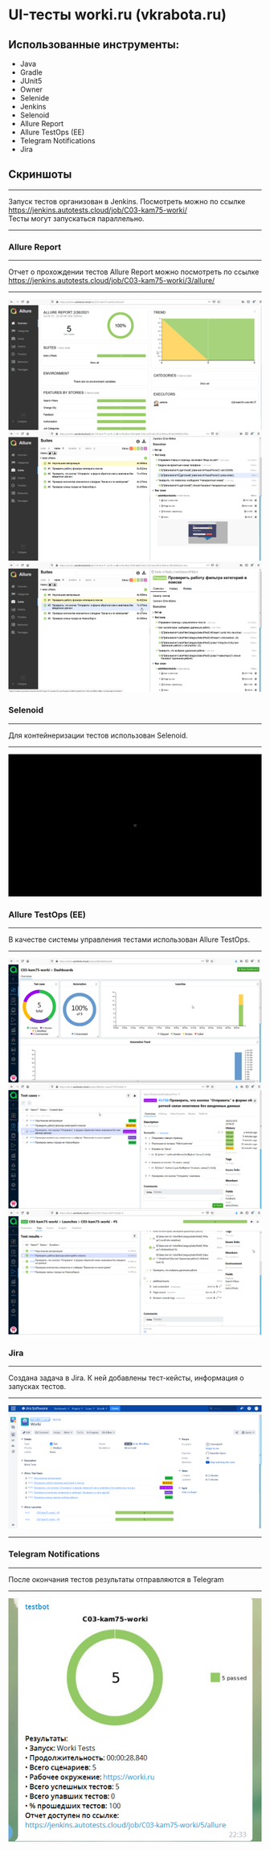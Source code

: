 # UI-тесты worki.ru (vkrabota.ru)
## Использованные инструменты:
* Java
* Gradle
* JUnit5
* Owner
* Selenide
* Jenkins
* Selenoid
* Allure Report
* Allure TestOps (EE)
* Telegram Notifications
* Jira

## Скриншоты
***
Запуск тестов организован в Jenkins. Посмотреть можно по ссылке https://jenkins.autotests.cloud/job/C03-kam75-worki/  
Тесты могут запускаться параллельно.
***
### Allure Report 
***
Отчет о прохождении тестов Allure Report можно посмотреть по ссылке https://jenkins.autotests.cloud/job/C03-kam75-worki/3/allure/
***
![alt-AllureReport](https://github.com/kam32/worki_tests/raw/master/src/test/resources/images/AllureReport1.png "AllureReport")
![alt-AllureReport](https://github.com/kam32/worki_tests/raw/master/src/test/resources/images/AllureReport2.png "AllureReport")
![alt-AllureReport](https://github.com/kam32/worki_tests/raw/master/src/test/resources/images/AllureReport3.png "AllureReport")
### Selenoid
***
Для контейнеризации тестов использован Selenoid.
***
![alt-Selenoid](https://github.com/kam32/worki_tests/raw/master/src/test/resources/images/Selenoid.gif "Selenoid")
### Allure TestOps (EE) 
***
В качестве системы управления тестами использован Allure TestOps.  
***
![alt-AllureTestOps](https://github.com/kam32/worki_tests/raw/master/src/test/resources/images/AllureTestOps1.png "AllureTestOps")
![alt-AllureTestOps](https://github.com/kam32/worki_tests/raw/master/src/test/resources/images/AllureTestOps2.png "AllureTestOps")
![alt-AllureTestOps](https://github.com/kam32/worki_tests/raw/master/src/test/resources/images/AllureTestOps3.png "AllureTestOps")
### Jira
***
Создана задача в Jira. К ней добавлены тест-кейсты, информация о запусках тестов.
***
![alt-Jira](https://github.com/kam32/worki_tests/raw/master/src/test/resources/images/Jira.png "Jira")
***
### Telegram Notifications
***
После окончания тестов результаты отправляются в Telegram
***
![alt-TelegramNotifications](https://github.com/kam32/worki_tests/raw/master/src/test/resources/images/Telegram.png "Telegram")




